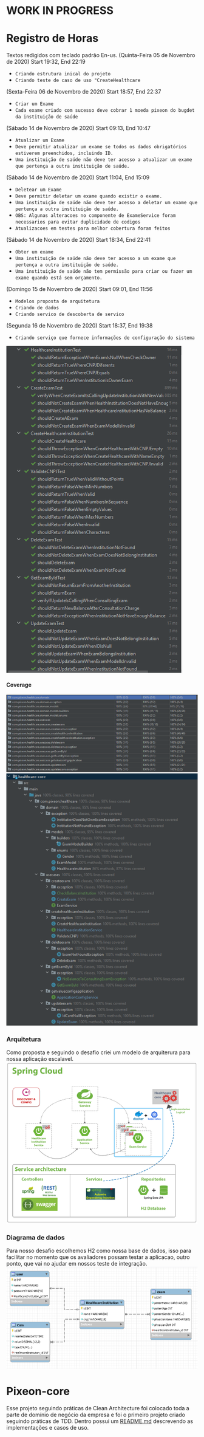 # WORK IN PROGRESS
# Registro de Horas
Textos redigidos com teclado padrão En-us.
(Quinta-Feira 05 de Novembro de 2020) Start 19:32, End 22:19
 - `Criando estrutura inical do projeto`
 - `Criando teste de caso de uso "CreateHealthcare`
 
 (Sexta-Feira 06 de Novembro de 2020) Start 18:57, End 22:37
  - `Criar um Exame`
  - `Cada exame criado com sucesso deve cobrar 1 moeda pixeon do bugdet da instituição de saúde`
 
 (Sábado 14 de Novembro de 2020) Start 09:13, End 10:47
  - `Atualizar um Exame`
  - `Deve permitir atualizar um exame se todos os dados obrigatórios estiverem preenchidos, incluindo ID.`
  - `Uma instituição de saúde não deve ter acesso a atualizar um exame que pertença a outra instituição de saúde.`
   
 (Sábado 14 de Novembro de 2020) Start 11:04, End 15:09
  - `Deletear um Exame`
  - `Deve permitir deletar um exame quando existir o exame.`
  - `Uma instituição de saúde não deve ter acesso a deletar um exame que pertença a outra instituição de saúde.`
  - `OBS: Algunas alteracoes no componente de ExameService foram necessarios para evitar duplicidade de codigos`
  - `Atualizacoes em testes para melhor cobertura foram feitos` 
     
 (Sábado 14 de Novembro de 2020) Start 18:34, End 22:41
  - `Obter um exame`
  - `Uma instituição de saúde não deve ter acesso a um exame que pertença a outra instituição de saúde.`
  - `Uma instituição de saúde não tem permissão para criar ou fazer um exame quando está sem orçamento.`
  
 (Domingo 15 de Novembro de 2020) Start 09:01, End 11:56 
  - `Modelos proposta de arquitetura`
  - `Criando de dados`
  - `Criando servico de descoberta de servico`
   
 (Segunda 16 de Novembro de 2020) Start 18:37, End 19:38 
  - `Criando serviço que fornece informações de configuração do sistema`
 

  
  ![](resources/coverage-tests.PNG)<br/>
 #### Coverage
  ![](resources/coverage-usecase-createhealthcare.PNG)
  ![](resources/coverage-packages.PNG)
 
 
 ### Arquitetura
 Como proposta e seguindo o desafio criei um modelo de arquiterura para nossa aplicação escalavel.<br/>
 ![](resources/architecture.PNG) 
 
 ### Diagrama de dados
 Para nosso desafio escolhemos H2 como nossa base de dados, isso para facilitar no momento que os avaliadores possam
 testar a aplicacao, outro ponto, que vai no ajudar em nossos teste de integração.<br/>
 ![](resources/diagrama-dados.PNG)
 
# Pixeon-core
Esse projeto seguindo práticas de Clean Architecture foi colocado toda a parte de domínio de negócio da empresa
e foi o primeiro projeto criado seguindo práticas de TDD. Dentro possui um [README.md](/healthcare-core/README.md) descrevendo as implementações
e casos de uso.














